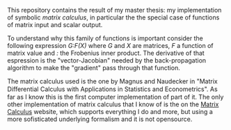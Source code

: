 This repository contains the result of my master thesis: my implementation of
symbolic *matrix calculus*, in particular the the special case of functions of
matrix input and scalar output.

To understand why this family of functions is important consider the following
expression *G:F(X)* where *G* and *X* are matrices, *F* a function of matrix
value and *:* the Frobenius inner product. The derivative of that espression is
the "vector-Jacobian" needed by the back-propagation algorithm to make
the "gradient" pass through that function.

The matrix calculus used is the one by Magnus and Naudecker in "Matrix
Diﬀerential Calculus with Applications in Statistics and Econometrics". As far
as I know this is the first computer implementation of part of it. The only
other implementation of matrix calculus that I know of is the on the [Matrix
Calculus](https://www.matrixcalculus.org) website, which supports everything I
do and more, but using a more sofisticated underlying formalism and it is not
opensource.

